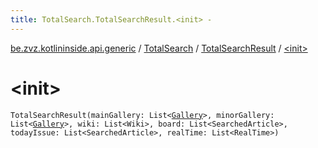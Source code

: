 ```yaml
---
title: TotalSearch.TotalSearchResult.<init> - 
---
```


[be.zvz.kotlininside.api.generic](../../index.html) / [TotalSearch](../index.html) / [TotalSearchResult](index.html) / [&lt;init&gt;](./-init-.html)

# &lt;init&gt;

`TotalSearchResult(mainGallery: List<`[`Gallery`](../../../be.zvz.kotlininside.api.type/-gallery/index.html)`>, minorGallery: List<`[`Gallery`](../../../be.zvz.kotlininside.api.type/-gallery/index.html)`>, wiki: List<Wiki>, board: List<SearchedArticle>, todayIssue: List<SearchedArticle>, realTime: List<RealTime>)`
